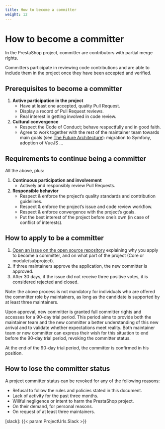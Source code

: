 ```yaml
---
title: How to become a committer
weight: 12
---
```


# How to become a committer

In the PrestaShop project, committer are contributors with partial merge rights. 

Committers participate in reviewing code contributions and are able to include them in the project once they have been accepted and verified.


## Prerequisites to become a committer

1. **Active participation in the project**
    - Have at least one accepted, quality Pull Request.
    - Display a record of Pull Request reviews.
    - Real interest in getting involved in code review.
2. **Cultural convergence**
    - Respect the Code of Conduct; behave respectfully and in good faith.
    - Agree to work together with the rest of the maintainer team towards main goals (see [The Future Architecture][future-architecture]): migration to Symfony, adoption of VueJS ...

## Requirements to continue being a committer

All the above, plus:

1. **Continuous participation and involvement**
    - Actively and responsibly review Pull Requests.
2. **Responsible behavior**
    - Respect & enforce the project’s quality standards and contribution guidelines.
    - Respect & enforce the project’s issue and code review workflow.
    - Respect & enforce convergence with the project’s goals.
    - Put the best interest of the project before one’s own (in case of conflict of interests).

## How to apply to be a committer

1. [Open an issue on the open source repository](https://github.com/PrestaShop/open-source/issues/new) explaining why you apply to become a committer, and on what part of the project (Core or module/subproject).
2. If three maintainers approve the application, the new committer is approved.
3. After 30 days, if the issue did not receive three positive votes, it is considered rejected and closed.

Note: the above process is not mandatory for individuals who are offered the committer role by maintainers, as long as the candidate is supported by at least three maintainers.

Upon approval, new committer is granted full committer rights and accesses for a 90-day trial period. This period aims to provide both the maintainer team and the new committer a better understanding of this new arrival and to validate whether expectations meet reality. Both maintainer team or new committer can express their wish for this situation to end before the 90-day trial period, revoking the committer status.

At the end of the 90-day trial period, the committer is confirmed in his position.

## How to lose the committer status

A project committer status can be revoked for any of the following reasons:

- Refusal to follow the rules and policies stated in this document.
- Lack of activity for the past three months.
- Willful negligence or intent to harm the PrestaShop project.
- On their demand, for personal reasons.
- On request of at least three maintainers.

[future-architecture]: https://build.prestashop.com/news/prestashop-in-2019-and-beyond-part-3-the-future-architecture/
[slack]: {{< param ProjectUrls.Slack >}}
